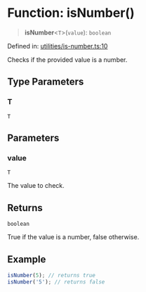 # Function: isNumber()

> **isNumber**\<`T`\>(`value`): `boolean`

Defined in: [utilities/is-number.ts:10](https://github.com/Forge-Game-Engine/Forge/blob/04af294b0d108e7e60d1ae9f40eaa3ca76ca176a/src/utilities/is-number.ts#L10)

Checks if the provided value is a number.

## Type Parameters

### T

`T`

## Parameters

### value

`T`

The value to check.

## Returns

`boolean`

True if the value is a number, false otherwise.

## Example

```ts
isNumber(5); // returns true
isNumber('5'); // returns false
```
